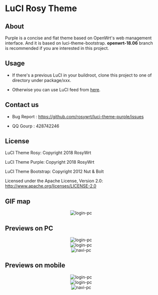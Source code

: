 # LuCI Rosy Theme

## About
Purple is a concise and flat theme based on OpenWrt's web management interface. And it is based on luci-theme-bootstrap. **openwrt-18.06** branch is recommended if you are interested in this project.

## Usage
* If there's a previous LuCI in your buildroot, clone this project to one of directory under package/xxx.

* Otherwise you can use LuCI feed from [here](https://github.com/rosywrt/luci).

## Contact us
* Bug Report : https://github.com/rosywrt/luci-theme-purple/issues

* QQ Gourp : 428742246

## License
LuCI Theme Rosy: Copyright 2018 RosyWrt

LuCI Theme Purple: Copyright 2018 RosyWrt

LuCI Theme Bootstrap: Copyright 2012 Nut & Bolt

Licensed under the Apache License, Version 2.0: http://www.apache.org/licenses/LICENSE-2.0

## GIF map 
<div align=center><img src="https://raw.githubusercontent.com/rosywrt/luci-theme-purple/master/previews/purple-gif.gif" alt="login-pc"/></div>

## Previews on PC
<div align=center><img src="https://raw.githubusercontent.com/rosywrt/luci-theme-purple/master/previews/login-pc.png" alt="login-pc"/></div>

<div align=center><img src="https://raw.githubusercontent.com/rosywrt/luci-theme-purple/master/previews/logged-pc.png" alt="login-pc"/></div>

<div align=center><img src="https://raw.githubusercontent.com/rosywrt/luci-theme-purple/master/previews/navi-pc.png" alt="navi-pc"/></div>


## Previews on mobile
<div align=center><img src="https://raw.githubusercontent.com/rosywrt/luci-theme-purple/master/previews/login-mobile.png" alt="login-pc"/></div>

<div align=center><img src="https://raw.githubusercontent.com/rosywrt/luci-theme-purple/master/previews/logged-mobile.png" alt="login-pc"/></div>

<div align=center><img src="https://raw.githubusercontent.com/rosywrt/luci-theme-purple/master/previews/navi-mobile.png" alt="navi-pc"/></div>
